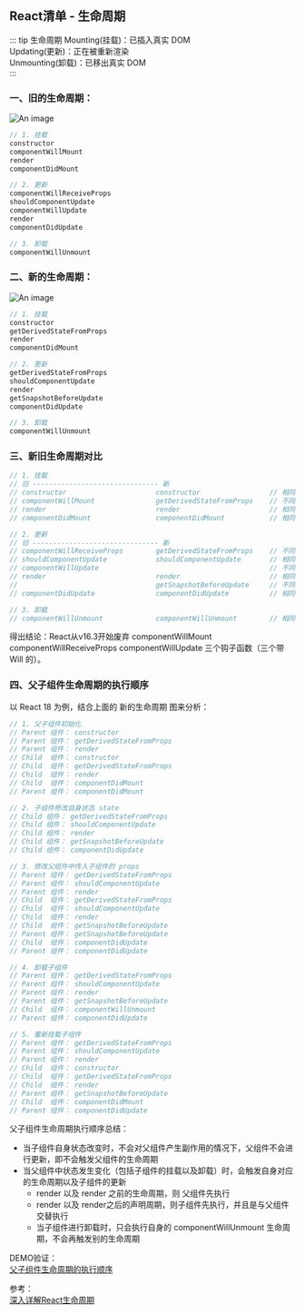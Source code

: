 ## React清单 - 生命周期
::: tip 生命周期
Mounting(挂载)：已插入真实 DOM <br/>
Updating(更新)：正在被重新渲染 <br/>
Unmounting(卸载)：已移出真实 DOM <br/>
:::
###  一、旧的生命周期：
![An image](/images/prev/lifecycle_react_old.jpeg)
```js
// 1. 挂载
constructor
componentWillMount
render
componentDidMount

// 2. 更新
componentWillReceiveProps
shouldComponentUpdate
componentWillUpdate
render
componentDidUpdate

// 3. 卸载
componentWillUnmount
```

###  二、新的生命周期：
![An image](/images/prev/lifecycle_react_new.jpg)

```js
// 1. 挂载
constructor
getDerivedStateFromProps
render
componentDidMount

// 2. 更新
getDerivedStateFromProps
shouldComponentUpdate
render
getSnapshotBeforeUpdate
componentDidUpdate

// 3. 卸载
componentWillUnmount
```

###  三、新旧生命周期对比
```js
// 1. 挂载
// 旧 ------------------------------- 新
// constructor                      constructor                 // 相同
// componentWillMount               getDerivedStateFromProps    // 不同
// render                           render                      // 相同
// componentDidMount                componentDidMount           // 相同

// 2. 更新
// 旧 ------------------------------- 新
// componentWillReceiveProps        getDerivedStateFromProps    // 不同
// shouldComponentUpdate            shouldComponentUpdate       // 相同
// componentWillUpdate                                          // 不同
// render                           render                      // 相同
//                                  getSnapshotBeforeUpdate     // 不同
// componentDidUpdate               componentDidUpdate          // 相同

// 3. 卸载
// componentWillUnmount             componentWillUnmount        // 相同
```
得出结论：React从v16.3开始废弃 componentWillMount componentWillReceiveProps componentWillUpdate 三个钩子函数（三个带 Will 的）。

###  四、父子组件生命周期的执行顺序
以 React 18 为例，结合上面的 新的生命周期 图来分析：
```js
// 1. 父子组件初始化
// Parent 组件： constructor
// Parent 组件： getDerivedStateFromProps
// Parent 组件： render
// Child  组件： constructor
// Child  组件： getDerivedStateFromProps
// Child  组件： render
// Child  组件： componentDidMount
// Parent 组件： componentDidMount

// 2. 子组件修改自身状态 state
// Child 组件： getDerivedStateFromProps
// Child 组件： shouldComponentUpdate
// Child 组件： render
// Child 组件： getSnapshotBeforeUpdate
// Child 组件： componentDidUpdate

// 3. 修改父组件中传入子组件的 props
// Parent 组件： getDerivedStateFromProps
// Parent 组件： shouldComponentUpdate
// Parent 组件： render
// Child  组件： getDerivedStateFromProps
// Child  组件： shouldComponentUpdate
// Child  组件： render
// Child  组件： getSnapshotBeforeUpdate
// Parent 组件： getSnapshotBeforeUpdate
// Child  组件： componentDidUpdate
// Parent 组件： componentDidUpdate

// 4. 卸载子组件
// Parent 组件： getDerivedStateFromProps
// Parent 组件： shouldComponentUpdate
// Parent 组件： render
// Parent 组件： getSnapshotBeforeUpdate
// Child  组件： componentWillUnmount
// Parent 组件： componentDidUpdate

// 5. 重新挂载子组件
// Parent 组件： getDerivedStateFromProps
// Parent 组件： shouldComponentUpdate
// Parent 组件： render
// Child  组件： constructor
// Child  组件： getDerivedStateFromProps
// Child  组件： render
// Parent 组件： getSnapshotBeforeUpdate
// Child  组件： componentDidMount
// Parent 组件： componentDidUpdate
```
父子组件生命周期执行顺序总结：
+ 当子组件自身状态改变时，不会对父组件产生副作用的情况下，父组件不会进行更新，即不会触发父组件的生命周期
+ 当父组件中状态发生变化（包括子组件的挂载以及卸载）时，会触发自身对应的生命周期以及子组件的更新
    + render 以及 render 之前的生命周期，则 父组件先执行
    + render 以及 render之后的声明周期，则子组件先执行，并且是与父组件交替执行
    + 当子组件进行卸载时，只会执行自身的 componentWillUnmount 生命周期，不会再触发别的生命周期

DEMO验证：<br />
<a href="https://ycy88.com/other" target="_blank">父子组件生命周期的执行顺序</a><br />

参考：<br />
<a href="https://juejin.cn/post/6914112105964634119" target="_blank">深入详解React生命周期</a><br />

